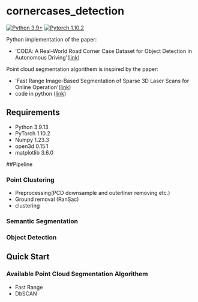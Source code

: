 # cornercases_detection
[![Python 3.9+](https://img.shields.io/badge/python-3.9+-blue.svg)](https://www.python.org/downloads/release/python-390/)
[![Pytorch 1.10.2](https://img.shields.io/badge/pytorch-1.10.2-blue.svg)](https://pytorch.org/)

Python implementation of the paper:
- 'CODA: A Real-World Road Corner Case Dataset for Object Detection in Autonomous Driving'([link](https://arxiv.org/pdf/2203.07724.pdf))

Point cloud segmentation algorithem is inspired by the paper:
- 'Fast Range Image-Based Segmentation of Sparse 3D Laser Scans for Online Operation'([link](http://www.ipb.uni-bonn.de/pdfs/bogoslavskyi16iros.pdf))
- code in python ([link](https://github.com/Likarian/python-pointcloud-clustering))

## Requirements
- Python 3.9.13
- PyTorch 1.10.2
- Numpy 1.23.3 
- open3d 0.15.1
- matplotlib 3.6.0

##Pipeline
### Point Clustering
- Preprocessing(PCD downsample and outerliner removing etc.)
- Ground removal (RanSac)
- clustering
### Semantic Segmentation
### Object Detection

## Quick Start
### Available Point Cloud Segmentation Algorithem
- Fast Range
- DbSCAN



